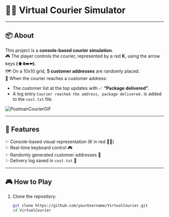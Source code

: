 # 🚴‍♂️ Virtual Courier Simulator

---

## 📦 About
This project is a **console-based courier simulation**.  
🎮 The player controls the courier, represented by a red **K**, using the arrow keys **(⬆️⬇️➡️⬅️)**.  
🗺️ On a 10x10 grid, **5 customer addresses** are randomly placed.  
📍 When the courier reaches a customer address:
- The customer list at the top updates with ✅ **“Package delivered”**.  
- A log entry `Courier reached the address, package delivered.` is added to the `cost.txt` file.

![PostmanCourierGIF](https://github.com/user-attachments/assets/d7107f61-8306-40cf-8fa8-0271d972731e)


---

## 🚀 Features
✨ Console-based visual representation (K in red 🚴‍♂️)  
✨ Real-time keyboard control 🎮  
✨ Randomly generated customer addresses 🎯  
✨ Delivery log saved in `cost.txt` 📝  

---

## 🎮 How to Play
1. Clone the repository:
   ```bash
   git clone https://github.com/yourUsername/VirtualCourier.git
   cd VirtualCourier
